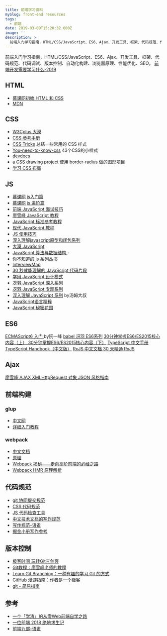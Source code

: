 ```yaml
---
title: 前端学习资料
mySlug: front-end resources
tags:
  - 前端
date: 2019-03-09T15:20:32.000Z
image: ''
description: >
  前端入门学习指南，HTML/CSS/JavaScript、ES6、Ajax、开发工具、框架、代码规范、代码调试、版本控制、自动化构建、浏览器原理、性能优化、SEO
---
```


前端入门学习指南，HTML/CSS/JavaScript、ES6、Ajax、开发工具、框架、代码规范、代码调试、版本控制、自动化构建、浏览器原理、性能优化、SEO。 [前端开发需要学习什么-2019](https://frontendmasters.com/books/front-end-handbook/2019/)

## HTML

- [慕课网初始 HTML 和 CSS](https://www.imooc.com/learn/9)
- [MDN](https://developer.mozilla.org/en-US/docs/MDN/Doc_status)
## CSS

- [W3Cplus 大漠](https://www.w3cplus.com/)
- [CSS 参考手册](http://css.doyoe.com/)
- [CSS Tricks](https://qishaoxuan.github.io/css_tricks/) 总结一些常用的 CSS 样式
- [You-need-to-know-css](https://lhammer.cn/You-need-to-know-css/#/) 43个CSS的小样式
- [devdocs](https://devdocs.io/)
- [a CSS drawing project](https://a.singlediv.com/) 使用 border-radius 做的图形项目
- [学习 CSS 布局](http://zh.learnlayout.com/)

## JS

- [慕课网 js入门篇](https://www.imooc.com/learn/36)
- [慕课网 js 进阶篇](https://www.imooc.com/learn/10)
- [前端 JavaScript 面试技巧 ](https://coding.imooc.com/class/115.html)
- [廖雪峰 JavaScript 教程 ](http://www.liaoxuefeng.com/wiki/001434446689867b27157e896e74d51a89c25cc8b43bdb3000)
- [JavaScript 标准参考教程 ](https://wangdoc.com/)
- [现代 JavaScript 教程 ](https://zh.javascript.info/)
- [JS 使用技巧 ](http://www.jstips.co/zh_CN/)
- [深入理解javascript原型和闭包系列 ](http://www.cnblogs.com/wangfupeng1988/p/4001284.html)
- [大漠 JavaScript ](https://www.w3cplus.com/JavaScript)
- [JavaScript 算法与数据结构 ](https://github.com/trekhleb/javascript-algorithms/blob/master/README.zh-CN.md)- 
- [你不知道的 js 系列丛书](https://github.com/getify/You-Dont-Know-JS/tree/1ed-zh-CN)
- [InterviewMap](https://yuchengkai.cn/docs/frontend/)
- [30 秒就能理解的 JavaScript 代码片段](https://www.html.cn/30-seconds-of-code/)
- [学用 JavaScript 设计模式 ](https://www.oschina.net/translate/learning-javascript-design-patterns)
- [冴羽 JavaScript 深入系列](https://github.com/mqyqingfeng/Blog%E6%B7%B1%E5%85%A5%E7%B3%BB%E5%88%97%E7%9B%AE%E5%BD%95)
- [冴羽 JavaScript 专题系列](https://github.com/mqyqingfeng/Blog%E4%B8%93%E9%A2%98%E7%B3%BB%E5%88%97%E7%9B%AE%E5%BD%95)
- [深入理解 JavaScript 系列](https://www.cnblogs.com/TomXu/archive/2011/12/15/2288411.html) by汤姆大叔
- [JavaScript语言精粹 ](http://suo.im/5oJKFG)
- [JavaScript 秘密花园 ](http://bonsaiden.github.io/JavaScript-Garden/zh/other.timeouts)

## ES6

[ECMAScript6 入门 ](http://es6.ruanyifeng.com/) by阮一峰
[babel ](https://babel.bootcss.com/)
[冴羽 ES6系列](https://github.com/mqyqingfeng/Bloges6-%E7%B3%BB%E5%88%97%E7%9B%AE%E5%BD%95)
[30分钟掌握ES6/ES2015核心内容（上） ](https://segmentfault.com/a/1190000004365693)
[30分钟掌握ES6/ES2015核心内容（下）](https://segmentfault.com/a/1190000004368132)
[TypeScript 中文手册 ](https://typescript.bootcss.com/)
[TypeScript Handbook（中文版）](https://zhongsp.gitbooks.io/typescript-handbook/content/)
[RxJS 中文文档 ](https://cn.rx.js.org/)
[30 天精通 RxJS ](https://ithelp.ithome.com.tw/articles/10186104)

## Ajax

[廖雪峰 AJAX ](http://suo.im/52fNRT)
[XMLHttpRequest 对象 ](http://suo.im/4y6l9m)
[JSON 风格指南 ](http://suo.im/59HORU)


## 前端构建

### glup

- [中文网 ](https://www.gulpjs.com.cn/)
- [详细入门教程 ](http://www.ydcss.com/archives/18)

### webpack

- [中文文档 ](https://www.webpackjs.com/)
- [原理 ](https://juejin.im/entry/5b0e3eba5188251534379615)
- [Webpack 揭秘——走向高阶前端的必经之路 ](https://juejin.im/post/5badd0c5e51d450e4437f07a)
- [Webpack HMR 原理解析 ](https://zhuanlan.zhihu.com/p/30669007)

## 代码规范

- [git 协同提交规范 ](https://www.yuque.com/fe9/basic/nruxq8)
- [CSS 代码规范 ](https://codeguide.bootcss.com/)
- [JS 代码检查工具 ](https://eslint.bootcss.com/)
- [中文技术文档的写作规范](https://github.com/ruanyf/document-style-guide/blob/master/README.md)
- [写作规范-语雀](https://www.yuque.com/fe9/basic/cg6wui)
- [掘金小册写作参考](https://linmi.cc/535.html) 

## 版本控制

- [极客时间 玩转Git三剑客 ](https://time.geekbang.org/course/intro/145)
- [Git教程：廖雪峰老师的教程 ](https://www.liaoxuefeng.com/wiki/0013739516305929606dd18361248578c67b8067c8c017b000)
- [Learn Git Branching：一种有趣的学习 Git 的方式 ](https://learngitbranching.js.org/)
- [GitHub 漫游指南：作者是一个极客](https://github.com/phodal/github)
- [git - 简易指南](http://www.bootcss.com/p/git-guide/)

## 参考
- [一个「学渣」的从零Web前端自学之路](https://blog.csdn.net/qq_32135281/article/details/87554088)
- [一位前端 2018 绝地求生记](https://www.instapaper.com/read/1165327442)
- [前端九部-语雀](https://www.yuque.com/fe9/basic)
